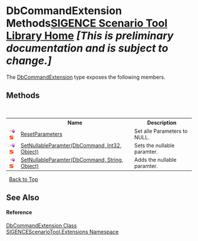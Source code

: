 # DbCommandExtension Methods<a href="https://github.com/ObiWanLansi/SIGENCE-Scenario-Tool">SIGENCE Scenario Tool Library Home</a> _**\[This is preliminary documentation and is subject to change.\]**_

The <a href="6a1cd324-3306-4361-4d98-8c0ba1fc899f.md">DbCommandExtension</a> type exposes the following members.


## Methods
&nbsp;<table><tr><th></th><th>Name</th><th>Description</th></tr><tr><td>![Public method](media/pubmethod.gif "Public method")![Static member](media/static.gif "Static member")</td><td><a href="54096390-eaf6-5603-53dd-30dc480dc9b3.md">ResetParameters</a></td><td>
Set alle Parameters to NULL.</td></tr><tr><td>![Public method](media/pubmethod.gif "Public method")![Static member](media/static.gif "Static member")</td><td><a href="31e6873f-f71c-79cc-5bf3-c31adb258c51.md">SetNullableParamter(DbCommand, Int32, Object)</a></td><td>
Sets the nullable paramter.</td></tr><tr><td>![Public method](media/pubmethod.gif "Public method")![Static member](media/static.gif "Static member")</td><td><a href="57b0f752-1052-9253-e07f-437fb3b6880d.md">SetNullableParamter(DbCommand, String, Object)</a></td><td>
Adds the nullable paramter.</td></tr></table>&nbsp;
<a href="#dbcommandextension-methods">Back to Top</a>

## See Also


#### Reference
<a href="6a1cd324-3306-4361-4d98-8c0ba1fc899f.md">DbCommandExtension Class</a><br /><a href="f2af11f5-ae9d-3dcc-a4a9-ba07a037925f.md">SIGENCEScenarioTool.Extensions Namespace</a><br />
